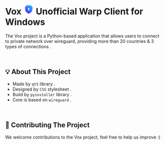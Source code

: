 <h1>
  Vox <a href="#Favicon"><img src="https://raw.githubusercontent.com/Vauth/vox/main/src/media/vpn.png" width="33px"></a> Unofficial Warp Client for Windows
</h1>

The Vox project is a Python-based application that allows users to connect to private network over wireguard, providing more than 20 countries & 3 types of connections .

</br>

## 💡 About This Project
- Made by `qt5` library .
- Designed by `CSS` stylesheet .
- Build by `pyinstaller` library .
- Core is based on `wireguard` .

</br>

## 🔨 Contributing The Project
We welcome contributions to the Vox project, feel free to help us improve :)
